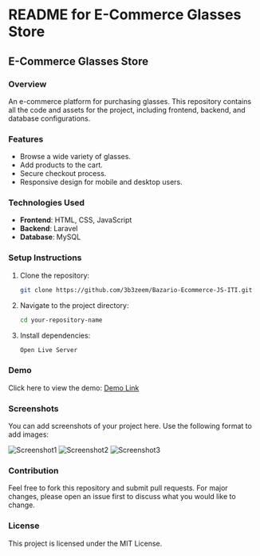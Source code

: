 # README for E-Commerce Glasses Store

## E-Commerce Glasses Store

### Overview

An e-commerce platform for purchasing glasses. This repository contains all the code and assets for the project, including frontend, backend, and database configurations.

### Features

- Browse a wide variety of glasses.
- Add products to the cart.
- Secure checkout process.
- Responsive design for mobile and desktop users.

### Technologies Used

- **Frontend**: HTML, CSS, JavaScript
- **Backend**: Laravel
- **Database**: MySQL

### Setup Instructions

1. Clone the repository:
    ```bash
    git clone https://github.com/3b3zeem/Bazario-Ecommerce-JS-ITI.git
    ```

2. Navigate to the project directory:
    ```bash
    cd your-repository-name
    ```

3. Install dependencies:
    ```bash
    Open Live Server
    ```

### Demo

Click here to view the demo: [Demo Link](bazario-glasses.netlify.app)

### Screenshots

You can add screenshots of your project here. Use the following format to add images:

![Screenshot1](https://github.com/user-attachments/assets/454361fc-1168-4fdb-85f8-3acd5e7f999e)
![Screenshot2](https://github.com/user-attachments/assets/f23448ec-64aa-491f-854a-c47cd67f987f)
![Screenshot3](https://github.com/user-attachments/assets/9d1542b0-5036-4045-b0cc-0a17b2bebc43)


### Contribution

Feel free to fork this repository and submit pull requests. For major changes, please open an issue first to discuss what you would like to change.

### License

This project is licensed under the MIT License.
